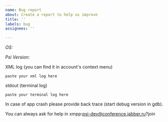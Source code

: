 ```yaml
---
name: Bug report
about: Create a report to help us improve
title: ''
labels: bug
assignees: ''

---
```


<Your problem here>

*OS:*

*Psi Version:*

XML log (you can find it in account's context menu)
```
paste your xml log here
```

stdout (terminal log)
```
paste your terminal log here
```

In case of app crash please provide back trace (start debug version in gdb).

You can always ask for help in xmpp:psi-dev@conference.jabber.ru?join

